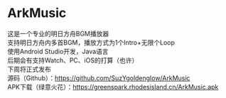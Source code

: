 # ArkMusic

这是一个专业的明日方舟BGM播放器  
支持明日方舟内多首BGM，播放方式为1个Intro+无限个Loop  
使用Android Studio开发，Java语言  
后期会有支持Watch、PC、iOS的打算（也许）  
下周将正式发布  
源码（Github）：https://github.com/SuzYgoldenglow/ArkMusic  
APK下载（绿意火花）：https://greenspark.rhodesisland.cn/ArkMusic.apk
